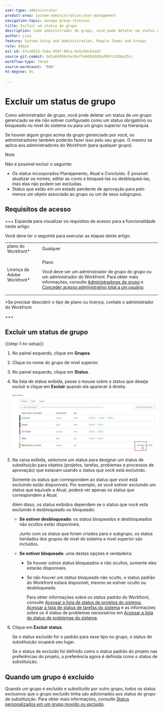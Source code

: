 ```yaml
---
user-type: administrator
product-area: system-administration;user-management
navigation-topic: manage-group-statuses
title: Excluir um status de grupo
description: Como administrador de grupo, você pode deletar um status de um grupo gerenciado se ele não estiver configurado como um status obrigatório ou bloqueado no nível do sistema ou para um grupo superior na hierarquia.
author: Lisa
feature: System Setup and Administration, People Teams and Groups
role: Admin
exl-id: bfce0325-fe6e-459f-96ca-9a5c94c61ed3
source-git-commit: bd1a66950c6e16ef7eb05d385bd99fc2d3be35cc
workflow-type: tm+mt
source-wordcount: '569'
ht-degree: 0%

---
```


# Excluir um status de grupo

Como administrador de grupo, você pode deletar um status de um grupo gerenciado se ele não estiver configurado como um status obrigatório ou bloqueado no nível do sistema ou para um grupo superior na hierarquia.

Se houver algum grupo acima do grupo gerenciado por você, os administradores também poderão fazer isso pelo seu grupo. O mesmo se aplica aos administradores do Workfront (para qualquer grupo).

>[!NOTE]
>
>Não é possível excluir o seguinte:
>
>* Os status incorporados Planejamento, Atual e Concluído. É possível atualizar os nomes, editar as cores e bloqueá-las ou desbloqueá-las, mas elas não podem ser excluídas.
>* Status que estão em um estado pendente de aprovação para pelo menos um objeto associado ao grupo ou um de seus subgrupos.

## Requisitos de acesso

+++ Expanda para visualizar os requisitos de acesso para a funcionalidade neste artigo.

Você deve ter o seguinte para executar as etapas deste artigo:

<table style="table-layout:auto"> 
 <col> 
 <col> 
 <tbody> 
  <tr> 
   <td role="rowheader">plano do Workfront*</td> 
   <td>Qualquer</td> 
  </tr> 
  <tr> 
   <td role="rowheader">Licença da Adobe Workfront*</td> 
   <td> <p>Plano </p> <p>Você deve ser um administrador de grupo do grupo ou um administrador do Workfront. Para obter mais informações, consulte <a href="../../../administration-and-setup/manage-groups/group-roles/group-administrators.md" class="MCXref xref">Administradores de grupo</a> e <a href="../../../administration-and-setup/add-users/configure-and-grant-access/grant-a-user-full-administrative-access.md" class="MCXref xref">Conceder acesso administrativo total a um usuário</a>.</p> </td> 
  </tr> 
 </tbody> 
</table>

&#42;Se precisar descobrir o tipo de plano ou licença, contate o administrador do Workfront.

+++

## Excluir um status de grupo

{{step-1-to-setup}}

1. No painel esquerdo, clique em **Grupos**.
1. Clique no nome do grupo de nível superior.
1. No painel esquerdo, clique em **Status**.
1. Na lista de status exibida, passe o mouse sobre o status que deseja excluir e clique em **Excluir** quando ele aparecer à direita.

   ![](assets/hover-click-delete.jpg)

1. Na caixa exibida, selecione um status para designar um status de substituição para objetos (projetos, tarefas, problemas e processos de aprovação) que estavam usando o status que você está excluindo.

   Somente os status que correspondem ao status que você está excluindo estão disponíveis. Por exemplo, se você estiver excluindo um status que equivale a Atual, poderá ver apenas os status que correspondem a Atual.

   Além disso, os status exibidos dependem se o status que você está excluindo é desbloqueado ou bloqueado:

   * **Se estiver desbloqueado**: os status bloqueados e desbloqueados não ocultos estão disponíveis.

     Junto com os status que foram criados para o subgrupo, os status herdados dos grupos de nível do sistema e nível superior são incluídos.

   * **Se estiver bloqueado**: uma destas opções é verdadeira:

      * Se houver outros status bloqueados e não ocultos, somente eles estarão disponíveis.
      * Se não houver um status bloqueado não oculto, o status padrão do Workfront estará disponível, mesmo se estiver oculto ou desbloqueado.

        Para obter informações sobre os status padrão do Workfront, consulte [Acessar a lista de status de projetos do sistema](../../../administration-and-setup/customize-workfront/creating-custom-status-and-priority-labels/project-statuses.md), [Acessar a lista de status de tarefas do sistema](../../../administration-and-setup/customize-workfront/creating-custom-status-and-priority-labels/task-statuses.md) e as informações sobre os 4 status de problemas necessários em [Acessar a lista de status de problemas do sistema](../../../administration-and-setup/customize-workfront/creating-custom-status-and-priority-labels/issue-statuses.md).

1. Clique em **Excluir status**.

   Se o status excluído for o padrão para esse tipo no grupo, o status de substituição ocupará seu lugar.

   Se o status de excluído foi definido como o status padrão do projeto nas preferências do projeto, a preferência agora é definida como o status de substituição.

## Quando um grupo é excluído

Quando um grupo é excluído e substituído por outro grupo, todos os status exclusivos que o grupo excluído tinha são adicionados aos status do grupo de substituição. Para obter mais informações, consulte [Status personalizados em um grupo movido ou excluído](../../../administration-and-setup/manage-groups/manage-group-statuses/custom-statuses-in-group-moved-or-deleted.md).
